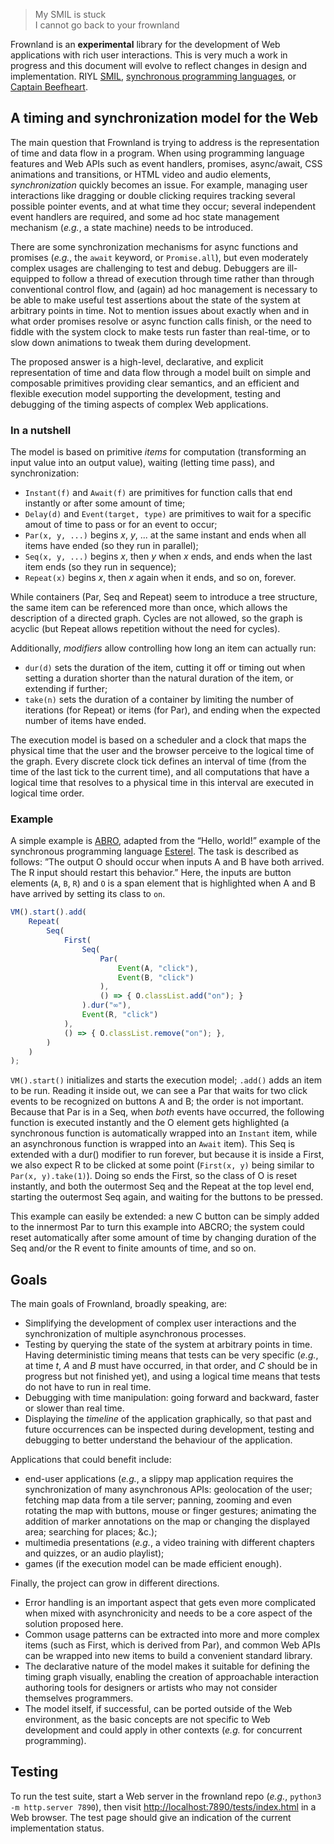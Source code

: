 > My SMIL is stuck  
> I cannot go back to your frownland

Frownland is an **experimental** library for the development of Web applications with rich user
interactions. This is very much a work in progress and this document will evolve to reflect changes in
design and implementation. RIYL [SMIL](https://www.w3.org/AudioVideo/), [synchronous programming
languages](https://en.wikipedia.org/wiki/Synchronous_programming_language), or [Captain
Beefheart](https://www.youtube.com/watch?v=-FhhB9teHqU).

## A timing and synchronization model for the Web

The main question that Frownland is trying to address is the representation of time and data flow in a
program. When using programming language features and Web APIs such as event handlers, promises,
async/await, CSS animations and transitions, or HTML video and audio elements, _synchronization_ quickly
becomes an issue. For example, managing user interactions like dragging or double clicking requires
tracking several possible pointer events, and at what time they occur; several independent event handlers
are required, and some ad hoc state management mechanism (_e.g._, a state machine) needs to be introduced.

There are some synchronization mechanisms for async functions and promises (_e.g._, the `await` keyword,
or `Promise.all`), but even moderately complex usages are challenging to test and debug. Debuggers are
ill-equipped to follow a thread of execution through time rather than through conventional control flow,
and (again) ad hoc management is necessary to be able to make useful test assertions about the state of
the system at arbitrary points in time. Not to mention issues about exactly when and in what order
promises resolve or async function calls finish, or the need to fiddle with the system clock to make tests
run faster than real-time, or to slow down animations to tweak them during development.

The proposed answer is a high-level, declarative, and explicit representation of time and data flow
through a model built on simple and composable primitives providing clear semantics, and an efficient and
flexible execution model supporting the development, testing and debugging of the timing aspects of
complex Web applications.

### In a nutshell

The model is based on primitive _items_ for computation (transforming an input value into an output value),
waiting (letting time pass), and synchronization:

* `Instant(f)` and `Await(f)` are primitives for function calls that end instantly or after some amount of
time;
* `Delay(d)` and `Event(target, type)` are primitives to wait for a specific amout of time to pass or for
an event to occur;
* `Par(x, y, ...)` begins _x_, _y_, ... at the same instant and ends when all items have ended (so they run
in parallel);
* `Seq(x, y, ...)` begins _x_, then _y_ when _x_ ends, and ends when the last item ends (so they run in
sequence);
* `Repeat(x)` begins _x_, then _x_ again when it ends, and so on, forever.

While containers (Par, Seq and Repeat) seem to introduce a tree structure, the same item can be referenced
more than once, which allows the description of a directed graph. Cycles are not allowed, so the graph is
acyclic (but Repeat allows repetition without the need for cycles).

Additionally, *modifiers* allow controlling how long an item can actually run:

* `dur(d)` sets the duration of the item, cutting it off or timing out when setting a duration shorter than
the natural duration of the item, or extending if further;
* `take(n)` sets the duration of a container by limiting the number of iterations (for Repeat) or items
(for Par), and ending when the expected number of items have ended.

The execution model is based on a scheduler and a clock that maps the physical time that the user and the
browser perceive to the logical time of the graph. Every discrete clock tick defines an interval of time
(from the time of the last tick to the current time), and all computations that have a logical time that
resolves to a physical time in this interval are executed in logical time order.

### Example

A simple example is [ABRO](http://www1.cs.columbia.edu/~sedwards/classes/2002/w4995-02/esterel.pdf),
adapted from the “Hello, world!” example of the synchronous programming language
[Esterel](https://en.wikipedia.org/wiki/Esterel). The task is described as follows: ”The output O should
occur when inputs A and B have both arrived. The R input should restart this behavior.” Here, the inputs
are button elements (`A`, `B`, `R`) and `O` is a span element that is highlighted when A and B have arrived
by setting its class to `on`.

```javascript
VM().start().add(
    Repeat(
        Seq(
            First(
                Seq(
                    Par(
                        Event(A, "click"),
                        Event(B, "click")
                    ),
                    () => { O.classList.add("on"); }
                ).dur("∞"),
                Event(R, "click")
            ),
            () => { O.classList.remove("on"); },
        )
    )
);
```

`VM().start()` initializes and starts the execution model; `.add()` adds an item to be run. Reading it
inside out, we can see a Par that waits for two click events to be recognized on buttons A and B; the order
is not important. Because that Par is in a Seq, when _both_ events have occurred, the following function is
executed instantly and the O element gets highlighted (a synchronous function is automatically wrapped into
an `Instant` item, while an asynchronous function is wrapped into an `Await` item). This Seq is extended
with a dur() modifier to run forever, but because it is inside a First, we also expect R to be clicked at
some point (`First(x, y)` being similar to `Par(x, y).take(1)`). Doing so ends the First, so the class of
O is reset instantly, and both the outermost Seq and the Repeat at the top level end, starting the
outermost Seq again, and waiting for the buttons to be pressed.

This example can easily be extended: a new C button can be simply added to the innermost Par to turn this
example into ABCRO; the system could reset automatically after some amount of time by changing duration of
the Seq and/or the R event to finite amounts of time, and so on.

## Goals

The main goals of Frownland, broadly speaking, are:

* Simplifying the development of complex user interactions and the synchronization of multiple asynchronous
processes.
* Testing by querying the state of the system at arbitrary points in time. Having deterministic timing
means that tests can be very specific (_e.g._, at time _t_, _A_ and _B_ must have occurred, in that order,
 and _C_ should be in progress but not finished yet), and using a logical time means that tests do not have
 to run in real time.
* Debugging with time manipulation: going forward and backward, faster or slower than real time.
* Displaying the _timeline_ of the application graphically, so that past and future occurrences can be
inspected during development, testing and debugging to better understand the behaviour of the application.

Applications that could benefit include:

* end-user applications (_e.g._, a slippy map application requires the synchronization of many
asynchronous APIs: geolocation of the user; fetching map data from a tile server; panning, zooming and
even rotating the map with buttons, mouse or finger gestures; animating the addition of marker annotations
on the map or changing the displayed area; searching for places; &c.);
* multimedia presentations (_e.g._, a video training with different chapters and quizzes, or an audio
playlist);
* games (if the execution model can be made efficient enough).

Finally, the project can grow in different directions.

* Error handling is an important aspect that gets even more complicated when mixed with asynchronicity and
needs to be a core aspect of the solution proposed here.
* Common usage patterns can be extracted into more and more complex items (such as First, which is derived
from Par), and common Web APIs can be wrapped into new items to build a convenient standard library.
* The declarative nature of the model makes it suitable for defining the timing graph visually, enabling
the creation of approachable interaction authoring tools for designers or artists who may not consider
themselves programmers.
* The model itself, if successful, can be ported outside of the Web environment, as the basic concepts are
not specific to Web development and could apply in other contexts (_e.g._ for concurrent programming).

## Testing

To run the test suite, start a Web server in the frownland repo (_e.g._, `python3 -m http.server 7890`),
then visit [http://localhost:7890/tests/index.html](http://localhost:7890/tests/index.html) in a Web
browser. The test page should give an indication of the current implementation status.
